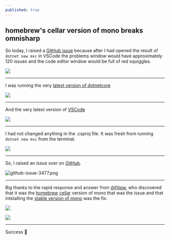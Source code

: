 ```yaml
---
published: true
---
```

## homebrew's cellar version of mono breaks omnisharp

So today, I raised a [GitHub issue](https://github.com/OmniSharp/omnisharp-vscode/issues/3477) because after I had opened the result of `dotnet new mvc` in VSCode the problems window would have approximately 120 issues and the code editor window would be full of red squiggles.

![](https://pbs.twimg.com/media/EMJhNcRXkAEgE_-.jpg)

---

I was running the very [latest version of dotnetcore](https://dotnet.microsoft.com/download/dotnet-core/3.0)

![](https://pbs.twimg.com/media/EMJhyLSWwAIxryE.png)

---

And the very latest version of [VSCode](https://code.visualstudio.com/)

![](https://pbs.twimg.com/media/EMJiAp1WoAA5Y6-.png)

---

I had not changed anything in the .csproj file. It was fresh from running `dotnet new mvc` from the terminal.


![](https://pbs.twimg.com/media/EMOFqFlX0AA2KFt.jpg)

---

So, I raised an issue over on [GitHub](https://github.com/OmniSharp/omnisharp-vscode/issues/3477).

![github-issue-3477.png]({{site.baseurl}}/media/github-issue-3477.png)

---

Big thanks to the rapid response and answer from [@filipw](https://github.com/filipw), who discovered that it was the [homebrew](https://brew.sh/) [cellar](https://docs.brew.sh/Formula-Cookbook) version of mono that was the issue and that intstalling the [stable version of mono](https://www.mono-project.com/download/stable/) was the fix. 

![](https://pbs.twimg.com/media/EMOMjtmXkAA6BG7.png)


![](https://pbs.twimg.com/media/EMOMjtiW4AAKpZ2.png)

---

Success 🎉
